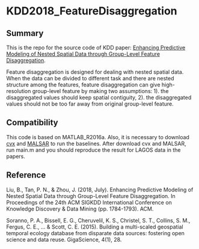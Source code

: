 # KDD2018_FeatureDisaggregation
## Summary
This is the repo for the source code of KDD paper: [Enhancing Predictive Modeling of Nested Spatial Data through
Group-Level Feature Disaggregation](http://delivery.acm.org/10.1145/3230000/3220091/p1784-liu.pdf?ip=69.63.237.24&id=3220091&acc=OPENTOC&key=4D4702B0C3E38B35%2E4D4702B0C3E38B35%2E4D4702B0C3E38B35%2E054E54E275136550&__acm__=1538011558_ecbac57817a93ca74977e4a33f16231c).

Feature disaggregation is designed for dealing with nested spatial data. When the data can be divided to different task and there are nested structure among the features, feature disaggregation can give high-resolution group-level feature by making two assumptions: 1). the disaggregated values should keep spatial contiguity, 2). the disaggregated values should not be too far away from original group-level feature.

## Compatibility
This code is based on MATLAB_R2016a. Also, it is necessary to download [cvx](http://cvxr.com/cvx/) and [MALSAR](https://github.com/jiayuzhou/MALSAR) to run the baselines. After download cvx and MALSAR, run main.m and you should reproduce the result for LAGOS data in the papers.

## Reference
Liu, B., Tan, P. N., & Zhou, J. (2018, July). Enhancing Predictive Modeling of Nested Spatial Data through Group-Level Feature Disaggregation. In Proceedings of the 24th ACM SIGKDD International Conference on Knowledge Discovery & Data Mining (pp. 1784-1793). ACM.

Soranno, P. A., Bissell, E. G., Cheruvelil, K. S., Christel, S. T., Collins, S. M., Fergus, C. E., ... & Scott, C. E. (2015). Building a multi-scaled geospatial temporal ecology database from disparate data sources: fostering open science and data reuse. GigaScience, 4(1), 28.
